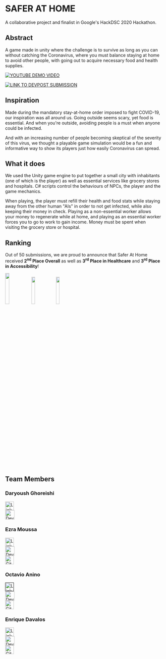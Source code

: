 
# SAFER AT HOME
A collaborative project and finalist in Google's HackDSC 2020 Hackathon.

## Abstract
A game made in unity where the challenge is to survive as long as you can without catching the Coronavirus, where you must balance staying at home to avoid other people, with going out to acquire necessary food and health supplies.

[![YOUTUBE DEMO VIDEO](https://i.imgur.com/XmHDjGU.png)](https://www.youtube.com/watch?v=sJjylOtMkVE)


[![LINK TO DEVPOST SUBMISSION](https://marketing-challengepost.netdna-ssl.com/assets/reimagine2/devpost-logo-f9249efcf3c5cb05b96b64c292f54734.svg)](https://devpost.com/software/safer-at-home)

## Inspiration
Made during the mandatory stay-at-home order imposed to fight COVID-19, our inspiration was all around us. Going outside seems scary, yet food is essential. And when you're outside, avoiding people is a must when anyone could be infected.

And with an increasing number of people becoming skeptical of the severity of this virus, we thought a playable game simulation would be a fun and informative way to show its players just how easily Coronavirus can spread.

## What it does
We used the Unity game engine to put together a small city with inhabitants (one of which is the player) as well as essential services like grocery stores and hospitals. C# scripts control the behaviours of NPCs, the player and the game mechanics.

When playing, the player must refill their health and food stats while staying away from the other human "AIs" in order to not get infected, while also keeping their money in check. Playing as a non-essential worker allows your money to regenerate while at home, and playing as an essential worker forces you to go to work to gain income. Money must be spent when visiting the grocery store or hospital.

## Ranking
Out of 50 submissions, we are proud to announce that Safer At Home received **2<sup>nd</sup> Place Overall** as well as **3<sup>rd</sup> Place in Healthcare** and **3<sup>rd</sup> Place in Accessibility**!

<img src="https://i.imgur.com/vEWLPs4.png" width="16%" height="16%"> <img src="https://i.imgur.com/NWv1wyQ.png" width="15%" height="15%"> <img src="https://i.imgur.com/NWv1wyQ.png" width="15%" height="15%">

## Team Members
### Daryoush Ghoreishi
<a href="https://www.linkedin.com/in/daryoush-ghoreishi/">
	<img alt="LinkedIn" src="https://www.pinclipart.com/picdir/middle/55-557142_banner-black-and-white-download-linkedin-svg-instagram.png" width="28" height="28">
</a>
<br>
<a href="https://devpost.com/daryoush-ghoreishi">
	<img alt="Devpost" src="https://cdn.iconscout.com/icon/free/png-512/dev-post-555431.png" width="30" height="30">
</a>

### Ezra Moussa
<a href="https://www.linkedin.com/in/ezramoussa/">
	<img alt="LinkedIn" src="https://www.pinclipart.com/picdir/middle/55-557142_banner-black-and-white-download-linkedin-svg-instagram.png" width="28" height="28">
</a>
<br>
<a href="https://devpost.com/EzraMoussa">
	<img alt="Devpost" src="https://cdn.iconscout.com/icon/free/png-512/dev-post-555431.png" width="30" height="30">
</a>
<br>
<a href="https://github.com/EzraMoussa">
	<img alt="Github" src="https://image.flaticon.com/icons/svg/25/25231.svg" width="28" height="28">
</a>

### Octavio Anino
<a href="">
	<img alt="LinkedIn" src="https://www.pinclipart.com/picdir/middle/55-557142_banner-black-and-white-download-linkedin-svg-instagram.png" width="28" height="28">
</a>
<br>
<a href="https://devpost.com/octavio-anino">
	<img alt="Devpost" src="https://cdn.iconscout.com/icon/free/png-512/dev-post-555431.png" width="30" height="30">
</a>
<br>
<a href="https://github.com/OctavioAB">
	<img alt="Github" src="https://image.flaticon.com/icons/svg/25/25231.svg" width="28" height="28">
</a>

### Enrique Davalos
<a href="https://www.linkedin.com/in/enrique-davalos/">
	<img alt="LinkedIn" src="https://www.pinclipart.com/picdir/middle/55-557142_banner-black-and-white-download-linkedin-svg-instagram.png" width="28" height="28">
</a>
<br>
<a href="https://devpost.com/mtxrii">
	<img alt="Devpost" src="https://cdn.iconscout.com/icon/free/png-512/dev-post-555431.png" width="30" height="30">
</a>
<br>
<a href="https://github.com/mtxrii">
	<img alt="Github" src="https://image.flaticon.com/icons/svg/25/25231.svg" width="28" height="28">
</a>
